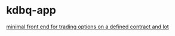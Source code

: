 # kdbq-app

[minimal front end for trading options on a defined contract and lot](https://commodityfx.github.io/kdbq-app/ui/portfolioTracker.html)
